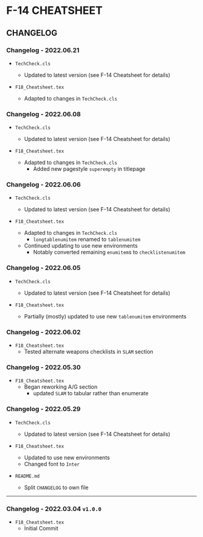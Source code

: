 # F-14 CHEATSHEET

## CHANGELOG

### Changelog - 2022.06.21

- `TechCheck.cls`
  - Updated to latest version (see F-14 Cheatsheet for details)

- `F18_Cheatsheet.tex`
  - Adapted to changes in `TechCheck.cls`

### Changelog - 2022.06.08

- `TechCheck.cls`
  - Updated to latest version (see F-14 Cheatsheet for details)

- `F18_Cheatsheet.tex`
  - Adapted to changes in `TechCheck.cls`
    - Added new pagestyle `superempty` in titlepage

### Changelog - 2022.06.06

- `TechCheck.cls`
  - Updated to latest version (see F-14 Cheatsheet for details)

- `F18_Cheatsheet.tex`
  - Adapted to changes in `TechCheck.cls`
    - `longtablenumitem` renamed to `tablenumitem`
  - Continued updating to use new environments
    - Notably converted remaining `enumitem`s to `checklistenumitem`

### Changelog - 2022.06.05

- `TechCheck.cls`
  - Updated to latest version (see F-14 Cheatsheet for details)

- `F18_Cheatsheet.tex`
  - Partially (mostly) updated to use new `tablenumitem` environments

### Changelog - 2022.06.02

- `F18_Cheatsheet.tex`
  - Tested alternate weapons checklists in `SLAM` section

### Changelog - 2022.05.30

- `F18_Cheatsheet.tex`
  - Began reworking A/G section
    - updated `SLAM` to tabular rather than enumerate

### Changelog - 2022.05.29

- `TechCheck.cls`
  - Updated to latest version (see F-14 Cheatsheet for details)
  
- `F18_Cheatsheet.tex`
  - Updated to use new environments
  - Changed font to `Inter`

- `README.md`
  - Split `CHANGELOG` to own file

***

### Changelog - 2022.03.04 `v1.0.0`

- `F18_Cheatsheet.tex`
  - Initial Commit
  